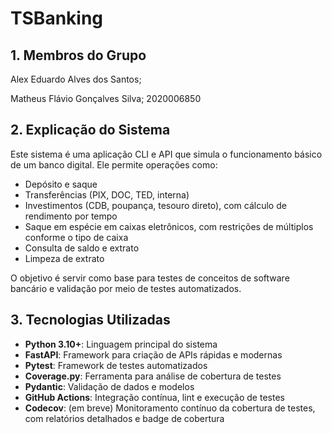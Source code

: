 # TSBanking

## 1. Membros do Grupo
Alex Eduardo Alves dos Santos; 

Matheus Flávio Gonçalves Silva; 2020006850

## 2. Explicação do Sistema

Este sistema é uma aplicação CLI e API que simula o funcionamento básico de um banco digital. Ele permite operações como:
- Depósito e saque
- Transferências (PIX, DOC, TED, interna)
- Investimentos (CDB, poupança, tesouro direto), com cálculo de rendimento por tempo
- Saque em espécie em caixas eletrônicos, com restrições de múltiplos conforme o tipo de caixa
- Consulta de saldo e extrato
- Limpeza de extrato

O objetivo é servir como base para testes de conceitos de software bancário e validação por meio de testes automatizados.

## 3. Tecnologias Utilizadas

- **Python 3.10+**: Linguagem principal do sistema
- **FastAPI**: Framework para criação de APIs rápidas e modernas
- **Pytest**: Framework de testes automatizados
- **Coverage.py**: Ferramenta para análise de cobertura de testes
- **Pydantic**: Validação de dados e modelos
- **GitHub Actions**: Integração contínua, lint e execução de testes
- **Codecov**: (em breve) Monitoramento contínuo da cobertura de testes, com relatórios detalhados e badge de cobertura

